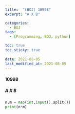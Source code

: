 ```yaml
---
title:  "[BOJ] 10998"
excerpt: "A X B"

categories:
  - BOJ
tags:
  - [Programming, BOJ, python]

toc: true
toc_sticky: true
 
date: 2021-08-05
last_modified_at: 2021-08-05
---
```


#### 10998
##### A X B

```python
n,m = map(int,input().split())
print(n*m)
```